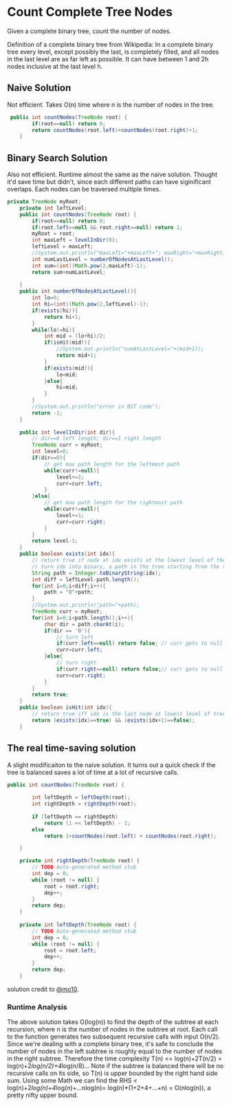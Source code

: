 # Count Complete Tree Nodes
Given a complete binary tree, count the number of nodes.

Definition of a complete binary tree from Wikipedia:
In a complete binary tree every level, except possibly the last, is completely filled, and all nodes in the last level are as far left as possible. It can have between 1 and 2h nodes inclusive at the last level h.

## Naive Solution
Not efficient. Takes O(n) time where n is the number of nodes in the tree.

``` java
 public int countNodes(TreeNode root) {
        if(root==null) return 0;
        return countNodes(root.left)+countNodes(root.right)+1;
    }
```

## Binary Search Solution
Also not efficient. Runtime almost the same as the naive solution. Thought it'd save time but didn't, since each different paths can have siginificant overlaps. Each nodes can be traversed multiple times.

``` java
private TreeNode myRoot;
    private int leftLevel;
    public int countNodes(TreeNode root) {
        if(root==null) return 0;
        if(root.left==null && root.right==null) return 1;
        myRoot = root;
        int maxLeft = levelInDir(0);
        leftLevel = maxLeft;
        //System.out.println("maxLeft="+maxLeft+"; maxRight="+maxRight);
        int numLastLevel = numberOfNodesAtLastLevel();
        int sum=(int)(Math.pow(2,maxLeft)-1);
        return sum+numLastLevel;
        
    }
    public int numberOfNodesAtLastLevel(){
        int lo=0;
        int hi=(int)(Math.pow(2,leftLevel)-1);
        if(exists(hi)){
            return hi+1;
        }
        while(lo!=hi){
            int mid = (lo+hi)/2;
            if(isHit(mid)){
                //System.out.println("numAtLastLevel="+(mid+1));
                return mid+1;
            }
            if(exists(mid)){
                lo=mid;
            }else{
                hi=mid;
            }
        }
        //System.out.println("error in BST code");
        return -1;
    }
    
    public int levelInDir(int dir){
        // dir==0 left length; dir==1 right length
        TreeNode curr = myRoot;
        int level=0;
        if(dir==0){
            // get max path length for the leftmost path
            while(curr!=null){
                level+=1;
                curr=curr.left;
            }
        }else{
            // get max path length for the rightmost path
            while(curr!=null){
                level+=1;
                curr=curr.right;
            }
        }
        return level-1;
    }
    public boolean exists(int idx){
        // return true if node at idx exists at the lowest level of the tree
        // turn idx into binary, a path in the tree starting from the root, 0 indicates going left, 1 indicates going right.
        String path = Integer.toBinaryString(idx);
        int diff = leftLevel-path.length();
        for(int i=0;i<diff;i++){
            path = "0"+path;
        }
        //System.out.println("path="+path);
        TreeNode curr = myRoot;
        for(int i=0;i<path.length();i++){
            char dir = path.charAt(i);
            if(dir == '0'){
                // turn left
                if(curr.left==null) return false; // curr gets to null before path, node DNE
                curr=curr.left;
            }else{
                // turn right
                if(curr.right==null) return false;// curr gets to null before path, node DNE
                curr=curr.right;
            }
        }
        return true;
    }
    public boolean isHit(int idx){
        // return true iff idx is the last node at lowest level of tree, idx+1 is the number of nodes in the lowest level
        return (exists(idx)==true) && (exists(idx+1)==false);
    }
```
## The real time-saving solution
A slight modificaiton to the naive solution. It turns out a quick check if the tree is balanced saves a lot of time at a lot of recursive calls.
``` java
public int countNodes(TreeNode root) {
        
        int leftDepth = leftDepth(root);
        int rightDepth = rightDepth(root);
        
        if (leftDepth == rightDepth)
            return (1 << leftDepth) - 1;
        else
            return 1+countNodes(root.left) + countNodes(root.right);

    }

    private int rightDepth(TreeNode root) {
        // TODO Auto-generated method stub
        int dep = 0;
        while (root != null) {
            root = root.right;
            dep++;
        }
        return dep;
    }
    
    private int leftDepth(TreeNode root) {
        // TODO Auto-generated method stub
        int dep = 0;
        while (root != null) {
            root = root.left;
            dep++;
        }
        return dep;
    }
```
solution credit to <a href="https://leetcode.com/discuss/user/mo10">@mo10</a>.
### Runtime Analysis
The above solution takes O(log(n)) to find the depth of the subtree at each recursion, where n is the number of nodes in the subtree at root. 
Each call to the function generates two subsequent recursive calls with input O(n/2). Since we're dealing with a complete binary tree, 
it's safe to conclude the number of nodes in the left subtree is roughly equal to the number of nodes in the right subtree.
Therefore the time complexity T(n) <= log(n)+2T(n/2) = log(n)+2*log(n/2)+4*log(n/8)... Note if the subtree is balanced there will be no recursive calls
on its side, so T(n) is upper bounded by the right hand side sum. Using some Math we can find the RHS < log(n)+2*log(n)+4*log(n)+...nlog(n)= 
log(n)*(1+2+4+...+n) = O(nlog(n)), a pretty nifty upper bound.

